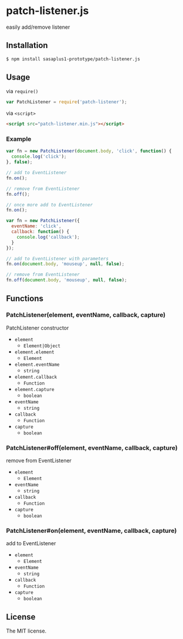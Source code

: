 # patch-listener.js

easily add/remove listener

## Installation

```sh
$ npm install sasaplus1-prototype/patch-listener.js
```

## Usage

via `require()`

```js
var PatchListener = require('patch-listener');
```

via `<script>`

```html
<script src="patch-listener.min.js"></script>
```

### Example

```js
var fn = new PatchListener(document.body, 'click', function() {
  console.log('click');
}, false);

// add to EventListener
fn.on();

// remove from EventListener
fn.off();

// once more add to EventListener
fn.on();
```

```js
var fn = new PatchListener({
  eventName: 'click',
  callback: function() {
    console.log('callback');
  }
});

// add to EventListener with parameters
fn.on(document.body, 'mouseup', null, false);

// remove from EventListener
fn.off(document.body, 'mouseup', null, false);
```

## Functions

### PatchListener(element, eventName, callback, capture)

PatchListener constructor

- `element`
  - `Element|Object`
- `element.element`
  - `Element`
- `element.eventName`
  - `string`
- `element.callback`
  - `Function`
- `element.capture`
  - `boolean`
- `eventName`
  - `string`
- `callback`
  - `Function`
- `capture`
  - `boolean`

### PatchListener#off(element, eventName, callback, capture)

remove from EventListener

- `element`
  - `Element`
- `eventName`
  - `string`
- `callback`
  - `Function`
- `capture`
  - `boolean`

### PatchListener#on(element, eventName, callback, capture)

add to EventListener

- `element`
  - `Element`
- `eventName`
  - `string`
- `callback`
  - `Function`
- `capture`
  - `boolean`

## License

The MIT license.
